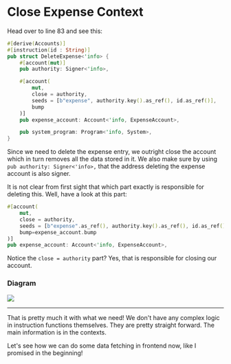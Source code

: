 # Close Expense Context

Head over to line 83 and see this:

```rust
#[derive(Accounts)]
#[instruction(id : String)]
pub struct DeleteExpense<'info> {
    #[account(mut)]
    pub authority: Signer<'info>,

    #[account(
        mut,
        close = authority,
        seeds = [b"expense", authority.key().as_ref(), id.as_ref()], 
        bump
    )]
    pub expense_account: Account<'info, ExpenseAccount>,

    pub system_program: Program<'info, System>,
}
```

Since we need to delete the expense entry, we outright close the account which in turn removes all the data stored in it. We also make sure by using `pub authority: Signer<'info>,` that the address deleting the expense account is also signer.

It is not clear from first sight that which part exactly is responsible for deleting this. Well, have a look at this part:
```rs
#[account(
    mut,
    close = authority,
    seeds = [b"expense".as_ref(), authority.key().as_ref(), id.as_ref()], 
    bump=expense_account.bump
)]
pub expense_account: Account<'info, ExpenseAccount>,
```
Notice the `close = authority` part? Yes, that is responsible for closing our account.

### Diagram
![](/tutorials/expense-tracker/delete.png)

---
That is pretty much it with what we need! We don't have any complex logic in instruction functions themselves. They are pretty straight forward. The main information is in the contexts.

Let's see how we can do some data fetching in frontend now, like I promised in the beginning!